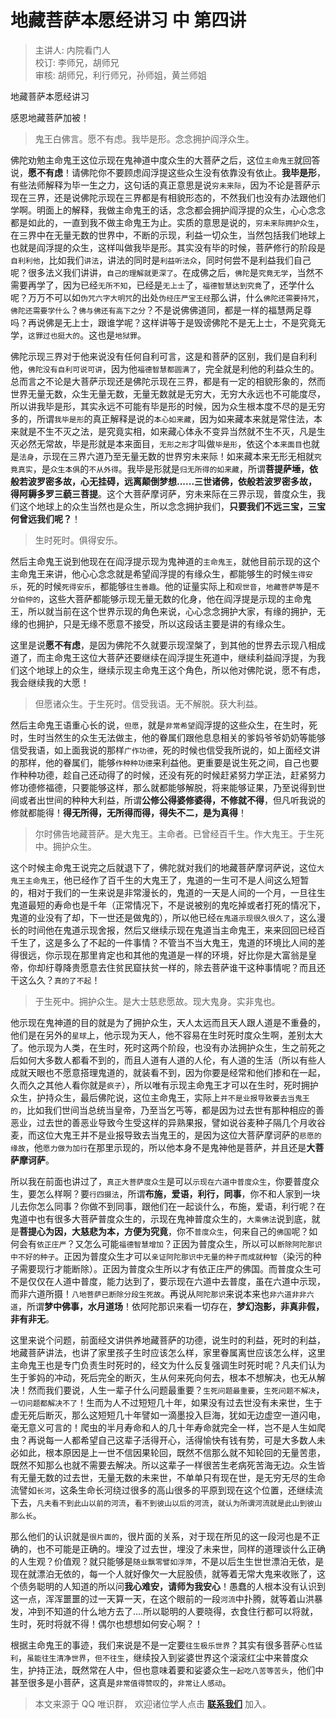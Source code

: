 # 地藏菩萨本愿经讲习 中 第四讲

> 主讲人: 内院看门人 <br />
> 校订: 李师兄，胡师兄 <br />
> 审核: 胡师兄，利行师兄，孙师姐，黄兰师姐 <br />

地藏菩萨本愿经讲习

感恩地藏菩萨加被！

> 鬼王白佛言。愿不有虑。我毕是形。念念拥护阎浮众生。

佛陀劝勉主命鬼王这位示现在鬼神道中度众生的大菩萨之后，这位`主命鬼王`就回答说，**愿不有虑**！请佛陀你不要顾虑阎浮提这些众生没有依靠没有依止。**我毕是形**，有些法师解释为毕一生之力，这句话的真正意思是说`穷未来际`，因为不论是菩萨示现在三界，还是说佛陀示现在三界都是有相貌形态的，不然我们也没有办法跟他们学啊。明面上的解释，我做主命鬼王的话，念念都会拥护阎浮提的众生，心心念念都是如此的，一直到我不做主命鬼王为止。实质的意思是说的，`穷未来际拥护众生`，在三界中在无量无数的世界中，不断的示现，利益一切众生，当然包括我们地球上也就是阎浮提的众生，这样叫做我毕是形。其实没有毕的时候，菩萨修行的阶段是`自利利他`，比如我们`讲法`，讲法的同时是`利益听法众`，同时何尝不是利益我们自己呢？很多法义我们讲讲，`自己的理解就更深了`。在成佛之后，`佛陀`是`究竟无学`，当然不需要再学了，因为已经`无所不知`，已经是`无上士`了，`福德智慧达到究竟`了，还学什么呢？万万不可以如`伪咒六字大明咒`的出处`伪经庄严宝王经`那么讲，什么`佛陀还需要持咒`，`佛陀还需要学什么`？`佛与佛还有高下之分`？不是说佛佛道同，都是一样的福慧两足尊吗？再说佛是无上士，跟谁学呢？这样讲等于是毁谤佛陀不是无上士，不是究竟无学，`这罪过也挺大的`。这也是`地狱罪`。

佛陀示现三界对于他来说没有任何自利可言，这是和菩萨的区别，我们是自利利他，`佛陀没有自利可说可讲`，因为他`福德智慧都圆满了`，完全就是利他的利益众生的。总而言之不论是大菩萨示现还是佛陀示现在三界，都是有一定的相貌形象的，然而世界无量无数，众生无量无数，无量无数就是无穷大，无穷大永远也不可能度尽，所以讲我毕是形，其实永远不可能有毕是形的时候，因为众生根本度不尽的是无穷多的，所谓`我毕是形`的真正解释是说的`本心如来藏`，因为如来藏本来就是常住法，本来就是不生不灭之法，是究竟实相，如来藏心体永不变异当然就不生不灭，凡是生灭必然无常故，毕是形就是本来面目，`无形之形`才叫做`毕是形`，依这个`本来面目`也就是`法身`，示现在三界六道乃至无量无数的世界穷未来际！如来藏本来无形无相就`究竟真实`，是`众生本俱`的`不从外得`。我毕是形就是`归无所得的如来藏`，所谓**菩提萨埵，依般若波罗密多故，心无挂碍，远离颠倒梦想......三世诸佛，依般若波罗密多故，得阿耨多罗三藐三菩提**。这个大菩萨摩诃萨，穷未来际在三界示现，普度众生，我们这个地球上的众生当然也是众生，所以念念拥护我们，**只要我们不远三宝，三宝何曾远我们呢？**！

> 生时死时。俱得安乐。

然后主命鬼王说到他现在在阎浮提示现为鬼神道的`主命鬼王`，就他目前示现的这个主命鬼王来讲，他心心念念就是希望阎浮提的有缘众生，都能够生的时候`生得安乐`，死的时候`死得安乐`，都能够`往生善趣`。他的证量实际上和`观世音`，`地藏菩萨等`是`不分伯仲的`，这些大菩萨都能够示现无量无数的化身，他在阎浮提是示现的主命鬼王，所以就当前在这个世界示现的角色来说，心心念念拥护大家，有缘的拥护，无缘的也拥护，只是无缘不愿意不接受，所以这段话主要是讲的有缘众生。

这里是说**愿不有虑**，是因为佛陀不久就要示现涅槃了，到其他的世界去示现八相成道了，而主命鬼王这位大菩萨还要继续在阎浮提生死道中，继续利益阎浮提，为我们这个地球上的众生，继续示现主命鬼王这个角色，所以他对佛陀说，愿不有虑，我会继续我的大愿！

> 但愿诸众生。于生死时。信受我语。无不解脱。获大利益。

然后主命鬼王语重心长的说，`但愿`，就是`非常希望`阎浮提的这些众生，在生时，死时，生时当然生的众生无法做主，他的眷属们跟他息息相关的爹妈爷爷奶奶等能够信受我语，如上面我说的那样`广作功德`，死的时候也信受我所说的，如上面经文讲的那样，他的眷属们，能够`作种种功德`来利益他。更重要是说生死之间，自己也要作种种功德，趁自己还动得了的时候，还没有死的时候赶紧努力学正法，赶紧努力修功德修福德，只要能够这样，那么就都能够解脱，将来能够证果，乃至说得到世间或者出世间的种种大利益，所谓**公修公得婆修婆得，不修就不得**，但凡听我说的修就都能得！**得无所得，无所得而得，得失不二，是为真得**！

> 尔时佛告地藏菩萨。是大鬼王。主命者。已曾经百千生。作大鬼王。于生死中。拥护众生。

这个时候主命鬼王说完之后就退下了，佛陀就对我们的地藏菩萨摩诃萨说，这位`大鬼王主命鬼王`，他已经作了百千生的大鬼王了，鬼道的一生可不是人间这么短暂的，相对于我们的一生来说是非常漫长的，鬼道的一天是人间的一个月，一旦往生鬼道最短的寿命也是千年（正常情况下，不是说被别的鬼吃掉或者打死的情况下，鬼道的业没有了却，下一世还是做鬼的），所以他已经`在鬼道示现很久很久了`，这么漫长的时间他在鬼道示现舍报，然后又继续示现在鬼道当主命鬼王，来来回回已经百千生了，这是多么了不起的一件事情？不管当不当大鬼王，鬼道的环境比人间的差得很远，你示现在那里肯定也和其他的鬼道是一样的环境，好比你是大富翁是皇帝，你却纡尊降贵愿意去住贫民窟扶贫一样的，除去菩萨谁干这种事情呢？而且还干这么久？`真的了不起`！

> 于生死中。拥护众生。是大士慈悲愿故。现大鬼身。实非鬼也。

他示现在鬼神道的目的就是为了拥护众生，天人太远而且天人跟人道是不重叠的，他们是在另外的`星球`上，他示现为天人，他不容易在生时死时度众生啊，差别太大了。他示现为人类，在生时，死时这两个阶段，也没有办法拥护众生，生之前死之后如何大多数人都看不到的，而且人道有人道的人伦，有人道的生活（所以有些人成就天眼也不愿意搭理鬼道的，就装看不到，因为你要是经常和他们掺和在一起，久而久之其他人看你就是`疯子`），所以唯有示现主命鬼王才可以在生时，死时拥护众生，护持众生，最后佛陀说，这位主命鬼王，实际上`并不是业报导致要去当鬼王的`，比如我们世间当总统当皇帝，乃至当乞丐等，都是因为过去世有那种相应的善恶业，过去世的善恶业导致今生受这样的异熟果报，譬如说谷麦种子隔几个月收谷麦，而这位大鬼王并不是业报导致去当鬼王的，是因为这位大菩萨摩诃萨的`悲愿的缘故`，他`愿力做为加行`在那里示现的，所以他本身不是鬼神他是菩萨，并且还是**大菩萨摩诃萨**。

所以我在前面也讲过了，`真正大菩萨度众生`是可以`示现在六道中普度众生`，你要普度众生，要怎么样啊？要`行四摄法`，所谓**布施，爱语，利行，同事**，你不和人家到一块儿去你怎么同事？你做不到同事，跟他们在一起谈什么，布施，爱语，利行呢？在鬼道中也有很多大菩萨普度众生的，示现在鬼神普度众生的，`大乘佛法`说到底，就是**菩提心为因，大慈悲为本，方便为究竟**，你不`普度众生`，何来自己的`佛国`呢？如何会有`依正庄严`？又怎么可能`福德智慧增加`？正因为普度众生，所以可以`断除阿陀那识中不好的种子`。正因为普度众生才可以`亲证阿陀那识中无量的种子而成就种智`（染污的种子需要现行才能断除）。正因为普度众生所以才有依正庄严的佛国。而普度众生可不是仅仅在人道中普度，能力达到了，要示现在六道中去普度，虽在六道中示现，而非六道所摄！`八地菩萨已断除分段生死故`。再说从`阿陀那识`来说本来也`非六道非非六道`，所谓**梦中佛事，水月道场**！依阿陀那识来看一切存在，**梦幻泡影，非真非假，非有非无**。

这里来说个问题，前面经文讲供养地藏菩萨的功德，说生时的利益，死时的利益，地藏菩萨讲法，也讲了家里孩子生时应该怎么样，家里眷属离世应该怎么样，这里主命鬼王也是专门负责生时死时的，经文为什么反复强调生时死时呢？凡夫们认为生于爹妈的冲动，死后完全的断灭，生从何来死向何去，根本不想解决，也无从解决！然而我们要说，人生一辈子什么问题最重要？`生死问题最重要`，`生死问题不解决`，`一切问题都解决不了`！生而为人不过短短几十年，如果没有过去世没有未来世，生于虚无死后断灭，那么这短短几十年譬如一滴墨投入巨海，犹如无边虚空一道闪电，毫无意义可言的！爬虫的半月寿命和人的几十年寿命就完全一样，岂不是人生如爬虫？再说每一人都希望自己这辈子活得开心，活得愉快有钱有势，可是大多数人未必如此，根本原因是上一世不信因果轮回，既然不信那么就不知轮回的无量苦患，既然不知那么也就不需要去解决。所以这辈子一样很苦生老病死苦海无边。众生皆有无量无数的过去世，无量无数的未来世，不单单只有现在世，是无穷无尽的生命流譬如`长河`，这条生命长河绕过很多的高山很多的平原到现在这个位置，还继续流下去，`凡夫看不到此山以前的河流`，`看不到彼山以后的河流`，`就认为所谓河流就是此山到彼山那么长`。

那么他们的认识就是`很片面的`，很片面的关系，对于现在所见的这一段河也是不正确的，也不可能是正确的。埋没了过去世，埋没了未来世，同样的道理谈什么正确的人生观？价值观？就只能够是`随业飘零譬如浮萍`，不是以后生生世世漂泊无依，是现在就漂泊无依的，每一个人就好像欠一大屁股债，就等着无常大鬼来收账了，这个债务聪明的人知道的所以问**我心难安，请师为我安心**！愚蠢的人根本没有认识到这一点，浑浑噩噩的过一天算一天，在这个眼前的一段`河流`中扑腾，就等着山洪暴发，冲到不知道的什么地方去了....所以聪明的人要晓得，衣食住行都可以将就，生时，死时将就不得！偶尔也想想如何安心啊？！

根据主命鬼王的事迹，我们来说是不是一定要`往生极乐世界`？其实有很多菩萨`心性猛利`，`虽能往生清净世界`，`但不往生`，继续投入到娑婆世界这个滚滚红尘中来普度众生，护持正法，既然常在人中，但也意味着要和娑婆众生`一起吃八苦等苦头`，他们中甚至很多是小菩萨，这真是`非常值得赞叹`的，`非常让人感动`。

> 本文来源于 QQ 唯识群， 欢迎诸位学人点击 **[联系我们](https://mp.weixin.qq.com/s/lZCfWjmLjgNR165Tx4_bCQ)** 加入。
